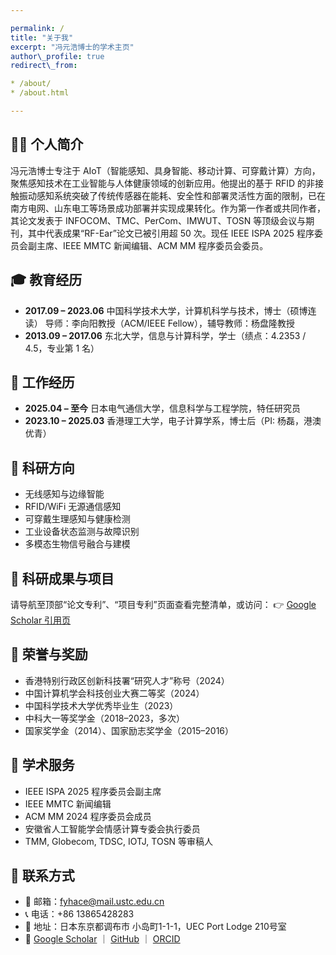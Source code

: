 ```yaml
---

permalink: /
title: "关于我"
excerpt: "冯元浩博士的学术主页"
author\_profile: true
redirect\_from:

* /about/
* /about.html

---
```


<span class='anchor' id='about-me'></span>

## 👨‍💼 个人简介

冯元浩博士专注于 AIoT（智能感知、具身智能、移动计算、可穿戴计算）方向，聚焦感知技术在工业智能与人体健康领域的创新应用。他提出的基于 RFID 的非接触振动感知系统突破了传统传感器在能耗、安全性和部署灵活性方面的限制，已在南方电网、山东电工等场景成功部署并实现成果转化。作为第一作者或共同作者，其论文发表于 INFOCOM、TMC、PerCom、IMWUT、TOSN 等顶级会议与期刊，其中代表成果“RF-Ear”论文已被引用超 50 次。现任 IEEE ISPA 2025 程序委员会副主席、IEEE MMTC 新闻编辑、ACM MM 程序委员会委员。

## 🎓 教育经历

* **2017.09 – 2023.06**  中国科学技术大学，计算机科学与技术，博士（硕博连读）
  导师：李向阳教授（ACM/IEEE Fellow），辅导教师：杨盘隆教授
* **2013.09 – 2017.06**  东北大学，信息与计算科学，学士（绩点：4.2353 / 4.5，专业第 1 名）

## 💼 工作经历

* **2025.04 – 至今**  日本电气通信大学，信息科学与工程学院，特任研究员
* **2023.10 – 2025.03**  香港理工大学，电子计算学系，博士后（PI: 杨磊，港澳优青）

## 🔬 科研方向

* 无线感知与边缘智能
* RFID/WiFi 无源通信感知
* 可穿戴生理感知与健康检测
* 工业设备状态监测与故障识别
* 多模态生物信号融合与建模

## 🧪 科研成果与项目

请导航至顶部“论文专利”、“项目专利”页面查看完整清单，或访问：
👉 [Google Scholar 引用页](https://scholar.google.com/citations?user=WMkMTb4AAAAJ)

## 🏅 荣誉与奖励

* 香港特别行政区创新科技署“研究人才”称号（2024）
* 中国计算机学会科技创业大赛二等奖（2024）
* 中国科学技术大学优秀毕业生（2023）
* 中科大一等奖学金（2018–2023，多次）
* 国家奖学金（2014）、国家励志奖学金（2015–2016）

## 📌 学术服务

* IEEE ISPA 2025 程序委员会副主席
* IEEE MMTC 新闻编辑
* ACM MM 2024 程序委员会成员
* 安徽省人工智能学会情感计算专委会执行委员
* TMM, Globecom, TDSC, IOTJ, TOSN 等审稿人

## 📍 联系方式

* 📧 邮箱：[fyhace@mail.ustc.edu.cn](mailto:fyhace@mail.ustc.edu.cn)
* 📞 电话：+86 13865428283
* 📍 地址：日本东京都调布市 小岛町1-1-1，UEC Port Lodge 210号室
* 🔗 [Google Scholar](https://scholar.google.com/citations?user=WMkMTb4AAAAJ) ｜ [GitHub](https://github.com/posuoshu) ｜ [ORCID](https://orcid.org/)
